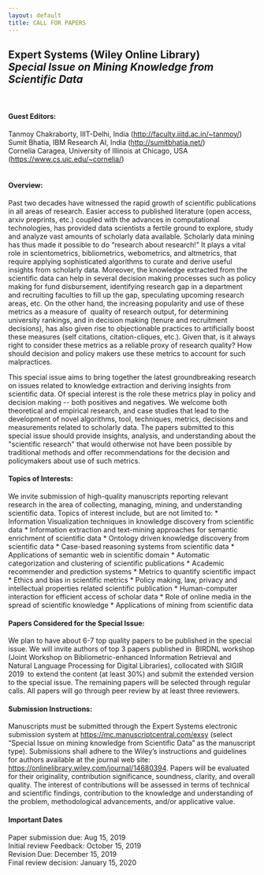 ```yaml
---
layout: default
title: CALL FOR PAPERS
---
```

<h2><b> Expert Systems (Wiley Online Library)</b><br/>
<i>Special Issue on Mining Knowledge from Scientific Data</i></h2>
<br>
<h4><b>Guest Editors:</b></h4>
Tanmoy Chakraborty, IIIT-Delhi, India (<a href="http://faculty.iiitd.ac.in/~tanmoy/">http://faculty.iiitd.ac.in/~tanmoy/</a>)<br>
Sumit Bhatia, IBM Research AI, India (<a href="http://sumitbhatia.net/">http://sumitbhatia.net/</a>)<br>
Cornelia Caragea, University of Illinois at Chicago, USA (<a href="https://www.cs.uic.edu/~cornelia/">https://www.cs.uic.edu/~cornelia/</a>)<br>
<br>
<h4><b>Overview:</b></h4>
Past two decades have witnessed the rapid growth of scientific publications in all areas of research. Easier
access to published literature (open access, arxiv preprints, etc.) coupled with the advances in
computational technologies, has provided data scientists a fertile ground to explore, study and analyze
vast amounts of scholarly data available. Scholarly data mining has thus made it possible to do “research
about research!” It plays a vital role in scientometrics, bibliometrics, webometrics, and altmetrics, that
require applying sophisticated algorithms to curate and derive useful insights from scholarly data.
Moreover, the knowledge extracted from the scientific data can help in several decision making processes
such as policy making for fund disbursement, identifying research gap in a department and recruiting
faculties to fill up the gap, speculating upcoming research areas, etc. On the other hand, the increasing
popularity and use of these metrics as a measure of ​ quality of research output, for determining university
rankings, and in decision making (tenure and recruitment decisions), has also given rise to objectionable
practices to artificially boost these measures (self citations, citation-cliques, etc.). Given that, is it always
right to consider these metrics as a reliable proxy of research quality? How should decision and policy
makers use these metrics to account for such malpractices.

This special issue aims to bring together the latest groundbreaking research on issues related to
knowledge extraction and deriving insights from scientific data. Of special interest is the role these
metrics play in policy and decision making -- both positives and negatives. We welcome both theoretical
and empirical research, and case studies that lead to the development of novel algorithms, tool,
techniques, metrics, decisions and measurements related to scholarly data. The papers submitted to this
special issue should provide insights, analysis, and understanding about the "scientific research" that
would otherwise not have been possible by traditional methods and offer recommendations for the
decision and policymakers about use of such metrics.
<br>
<h4><b>Topics of Interests:</b></h4>
We invite submission of high-quality manuscripts reporting relevant research in the area of collecting,
managing, mining, and understanding scientific data. Topics of interest include, but are not limited to:
* Information Visualization techniques in knowledge discovery from scientific data
* Information extraction and text-mining approaches for semantic enrichment of scientific data
* Ontology driven knowledge discovery from scientific data
* Case-based reasoning systems from scientific data
* Applications of semantic web in scientific domain
* Automatic categorization and clustering of scientific publications
* Academic recommender and prediction systems
* Metrics to quantify scientific impact
* Ethics and bias in scientific metrics
* Policy making, law, privacy and intellectual properties related scientific publication
* Human-computer interaction for efficient access of scholar data
* Role of online media in the spread of scientific knowledge
* Applications of mining from scientific data
<br>
<h4><b>Papers Considered for the Special Issue:</b></h4>
We plan to have about 6-7 top quality papers to be published in the special issue. We will invite authors
of top 3 papers published in ​ BIRDNL workshop (Joint Workshop on Bibliometric-enhanced Information
Retrieval and Natural Language Processing for Digital Libraries), collocated with SIGIR 2019 ​ to extend
the content (at least 30%) and submit the extended version to the special issue. The remaining papers will
be selected through regular calls. All papers will go through peer review by at least three reviewers.
<br>
<h4><b>Submission Instructions:</b></h4>
Manuscripts must be submitted through the Expert Systems electronic submission system at
<a href="https://mc.manuscriptcentral.com/exsy">https://mc.manuscriptcentral.com/exsy</a> (select “Special Issue on mining knowledge from Scientific Data”
as the manuscript type). Submissions shall adhere to the Wiley’s instructions and guidelines for authors
available at the journal web site: <a href="https://onlinelibrary.wiley.com/journal/14680394">https://onlinelibrary.wiley.com/journal/14680394</a>. Papers will be
evaluated for their originality, contribution significance, soundness, clarity, and overall quality. The
interest of contributions will be assessed in terms of technical and scientific findings, contribution to the
knowledge and understanding of the problem, methodological advancements, and/or applicative value.
<br>
<h4><b>Important Dates</b></h4>
Paper submission due: Aug 15, 2019<br>
Initial review Feedback: October 15, 2019<br>
Revision Due: December 15, 2019<br>
Final review decision: January 15, 2020<br>